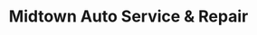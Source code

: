 ---
title: "Midtown Auto Service & Repair"
url: /houston/midtown-auto-service-and-repair/
shop: car repair
---